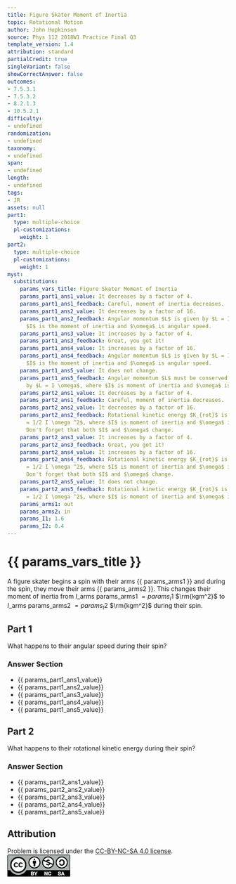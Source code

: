 ```yaml
---
title: Figure Skater Moment of Inertia
topic: Rotational Motion
author: John Hopkinson
source: Phys 112 2018W1 Practice Final Q3
template_version: 1.4
attribution: standard
partialCredit: true
singleVariant: false
showCorrectAnswer: false
outcomes:
- 7.5.3.1
- 7.5.3.2
- 8.2.1.3
- 10.5.2.1
difficulty:
- undefined
randomization:
- undefined
taxonomy:
- undefined
span:
- undefined
length:
- undefined
tags:
- JR
assets: null
part1:
  type: multiple-choice
  pl-customizations:
    weight: 1
part2:
  type: multiple-choice
  pl-customizations:
    weight: 1
myst:
  substitutions:
    params_vars_title: Figure Skater Moment of Inertia
    params_part1_ans1_value: It decreases by a factor of 4.
    params_part1_ans1_feedback: Careful, moment of inertia decreases.
    params_part1_ans2_value: It decreases by a factor of 16.
    params_part1_ans2_feedback: Angular momentum $L$ is given by $L = I \omega$, where
      $I$ is the moment of inertia and $\omega$ is angular speed.
    params_part1_ans3_value: It increases by a factor of 4.
    params_part1_ans3_feedback: Great, you got it!
    params_part1_ans4_value: It increases by a factor of 16.
    params_part1_ans4_feedback: Angular momentum $L$ is given by $L = I \omega$, where
      $I$ is the moment of inertia and $\omega$ is angular speed.
    params_part1_ans5_value: It does not change.
    params_part1_ans5_feedback: Angular momentum $L$ must be conserved and is given
      by $L = I \omega$, where $I$ is moment of inertia and $\omega$ is angular speed.
    params_part2_ans1_value: It decreases by a factor of 4.
    params_part2_ans1_feedback: Careful, moment of inertia decreases.
    params_part2_ans2_value: It decreases by a factor of 16.
    params_part2_ans2_feedback: Rotational kinetic energy $K_{rot}$ is given by $K_{rot}
      = 1/2 I \omega ^2$, where $I$ is moment of inertia and $\omega$ is angular speed.
      Don't forget that both $I$ and $\omega$ change.
    params_part2_ans3_value: It increases by a factor of 4.
    params_part2_ans3_feedback: Great, you got it!
    params_part2_ans4_value: It increases by a factor of 16.
    params_part2_ans4_feedback: Rotational kinetic energy $K_{rot}$ is given by $K_{rot}
      = 1/2 I \omega ^2$, where $I$ is moment of inertia and $\omega$ is angular speed.
      Don't forget that both $I$ and $\omega$ change.
    params_part2_ans5_value: It does not change.
    params_part2_ans5_feedback: Rotational kinetic energy $K_{rot}$ is given by $K_{rot}
      = 1/2 I \omega ^2$, where $I$ is moment of inertia and $\omega$ is angular speed.
    params_arms1: out
    params_arms2: in
    params_I1: 1.6
    params_I2: 0.4
---
```

# {{ params_vars_title }}
A figure skater begins a spin with their arms {{ params_arms1 }} and during the spin, they move their arms {{ params_arms2 }}. This changes their moment of inertia from $I\_{\text{arms {{ params_arms1 }}}} = {{ params_I1 }}$ $\rm{kgm^2}$ to $I\_{\text{arms {{ params_arms2 }}}} = {{ params_I2 }}$ $\rm{kgm^2}$ during their spin.

## Part 1

What happens to their angular speed during their spin?

### Answer Section

- {{ params_part1_ans1_value}}
- {{ params_part1_ans2_value}}
- {{ params_part1_ans3_value}}
- {{ params_part1_ans4_value}}
- {{ params_part1_ans5_value}}

## Part 2

What happens to their rotational kinetic energy during their spin?

### Answer Section

- {{ params_part2_ans1_value}}
- {{ params_part2_ans2_value}}
- {{ params_part2_ans3_value}}
- {{ params_part2_ans4_value}}
- {{ params_part2_ans5_value}}

## Attribution

Problem is licensed under the [CC-BY-NC-SA 4.0 license](https://creativecommons.org/licenses/by-nc-sa/4.0/).<br> ![The Creative Commons 4.0 license requiring attribution-BY, non-commercial-NC, and share-alike-SA license.](https://raw.githubusercontent.com/firasm/bits/master/by-nc-sa.png)